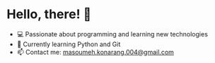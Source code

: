 
  <!DOCTYPE html>
<html lang="en">
<head>
    <meta charset="UTF-8">
    <meta name="viewport" content="width=device-width, initial-scale=1.0">
    
</head>
<body>
    <h1>Hello, there! 👋</h1>
    <ul>
        <li>💻 Passionate about programming and learning new technologies</li>
        <li>🌱 Currently learning Python and Git</li>
        <li>📫 Contact me: <a href="mailto:masoumeh.konarang.004@gmail.com">masoumeh.konarang.004@gmail.com</a></li>
    </ul>
</body>
</html>

